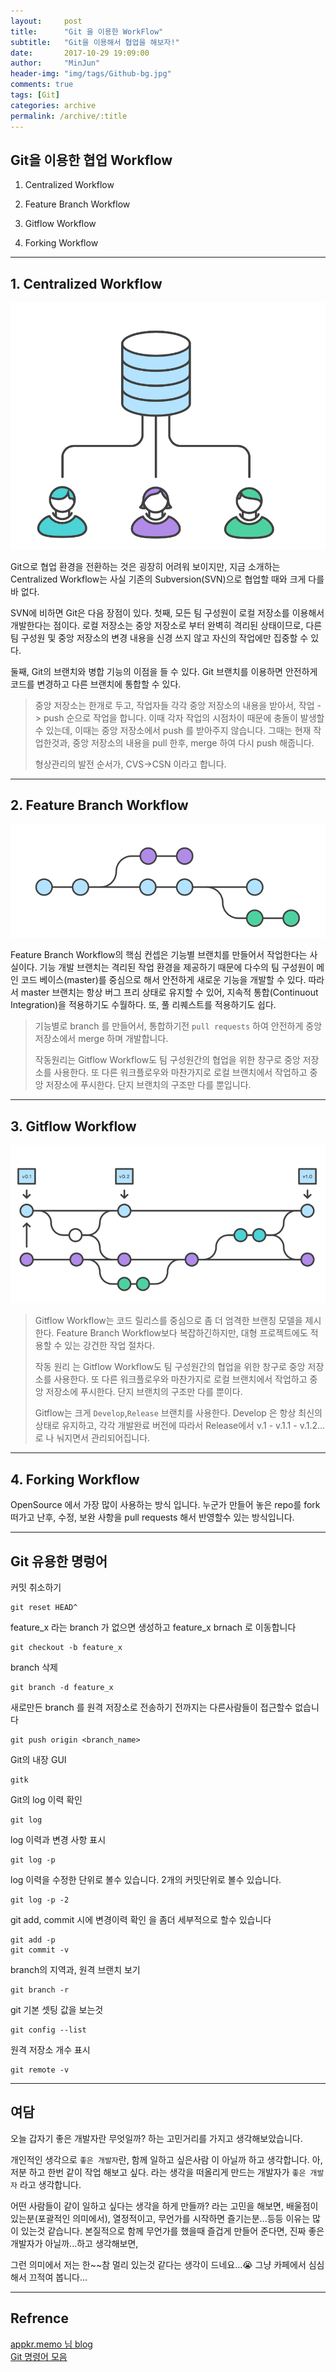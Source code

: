 ```yaml
---
layout:     post
title:      "Git 을 이용한 WorkFlow"
subtitle:   "Git을 이용해서 협업을 해보자!"
date:       2017-10-29 19:09:00
author:     "MinJun"
header-img: "img/tags/Github-bg.jpg"
comments: true
tags: [Git]
categories: archive
permalink: /archive/:title
---
```


## Git을 이용한 협업 Workflow 

1. Centralized Workflow

2. Feature Branch Workflow

3. Gitflow Workflow

4. Forking Workflow

---

## 1. Centralized Workflow


![screen](/img/posts/gitworkflow.jpg)

Git으로 협업 환경을 전환하는 것은 굉장히 어려워 보이지만, 지금 소개하는 Centralized Workflow는 사실 기존의 Subversion(SVN)으로 협업할 때와 크게 다를 바 없다. <br>

SVN에 비하면 Git은 다음 장점이 있다. 첫째, 모든 팀 구성원이 로컬 저장소를 이용해서 개발한다는 점이다. 로컬 저장소는 중앙 저장소로 부터 완벽히 격리된 상태이므로, 다른 팀 구성원 및 중앙 저장소의 변경 내용을 신경 쓰지 않고 자신의 작업에만 집중할 수 있다. <br>

둘째, Git의 브랜치와 병합 기능의 이점을 들 수 있다. Git 브랜치를 이용하면 안전하게 코드를 변경하고 다른 브랜치에 통합할 수 있다.

> 중앙 저장소는 한개로 두고, 작업자들 각각 중앙 저장소의 내용을 받아서, 작업 -> push 순으로 작업을 합니다. 이때 각자 작업의 시점차이 때문에 충돌이 발생할수 있는데, 이때는 중앙 저장소에서 push 를 받아주지 않습니다. 그때는 현재 작업한것과, 중앙 저장소의 내용을 pull 한후, merge 하여 다시 push 해줍니다.
> 
> 형상관리의 발전 순서가, CVS->CSN 이라고 합니다.

---

## 2. Feature Branch Workflow

![screen](/img/posts/gitworkflow-1.jpg)

Feature Branch Workflow의 핵심 컨셉은 기능별 브랜치를 만들어서 작업한다는 사실이다. 기능 개발 브랜치는 격리된 작업 환경을 제공하기 때문에 다수의 팀 구성원이 메인 코드 베이스(master)를 중심으로 해서 안전하게 새로운 기능을 개발할 수 있다. 따라서 master 브랜치는 항상 버그 프리 상태로 유지할 수 있어, 지속적 통합(Continuout Integration)을 적용하기도 수월하다. 또, 풀 리퀘스트를 적용하기도 쉽다. <br>

> 기능별로 branch 를 만들어서, 통합하기전 `pull requests` 하여 안전하게 중앙 저장소에서 merge 하며 개발합니다.
> 
> 작동원리는 Gitflow Workflow도 팀 구성원간의 협업을 위한 창구로 중앙 저장소를 사용한다. 또 다른 워크플로우와 마찬가지로 로컬 브랜치에서 작업하고 중앙 저장소에 푸시한다. 단지 브랜치의 구조만 다를 뿐입니다.
> 
> 


---

## 3. Gitflow Workflow

![screen](/img/posts/gitworkflow-2.jpg)

> Gitflow Workflow는 코드 릴리스를 중심으로 좀 더 엄격한 브랜칭 모델을 제시한다. Feature Branch Workflow보다 복잡하긴하지만, 대형 프로젝트에도 적용할 수 있는 강건한 작업 절차다.
> 
> 작동 원리 는 Gitflow Workflow도 팀 구성원간의 협업을 위한 창구로 중앙 저장소를 사용한다. 또 다른 워크플로우와 마찬가지로 로컬 브랜치에서 작업하고 중앙 저장소에 푸시한다. 단지 브랜치의 구조만 다를 뿐이다.
> 
> Gitflow는 크게 `Develop`,`Release` 브랜치를 사용한다. Develop 은 항상 최신의 상태로 유지하고, 각각 개발완료 버전에 따라서 Release에서 v.1 - v.1.1 - v.1.2... 로 나 눠지면서 관리되어집니다.


---


## 4. Forking Workflow

 OpenSource 에서 가장 많이 사용하는 방식 입니다. 누군가 만들어 놓은 repo를 fork 떠가고 난후, 수정, 보완 사항을 pull requests 해서 반영할수 있는 방식입니다. 
 
 
---

## Git 유용한 명렁어 

커밋 취소하기 <br>

```
git reset HEAD^
```

feature_x 라는 branch 가 없으면 생성하고 feature_x brnach 로 이동합니다 <br>

```
git checkout -b feature_x
```

branch 삭제<br>

```
git branch -d feature_x
```

새로만든 branch 를 원격 저장소로 전송하기 전까지는 다른사람들이 접근할수 없습니다 <br>

```
git push origin <branch_name>
```

Git의 내장 GUI <br>

```
gitk
```

Git의 log 이력 확인

```
git log
```

log 이력과 변경 사항 표시

```
git log -p
```

log 이력을 수정한 단위로 볼수 있습니다. 2개의 커밋단위로 볼수 있습니다.

```
git log -p -2
```

git add, commit 시에 변경이력 확인 을 좀더 세부적으로 할수 있습니다

```
git add -p
git commit -v
```

branch의 지역과, 원격 브랜치 보기

```
git branch -r
```

git 기본 셋팅 값을 보는것

```
git config --list
```

원격 저장소 개수 표시

```
git remote -v
```


---

## 여담

오늘 갑자기 좋은 개발자란 무엇일까? 하는 고민거리를 가지고 생각해보았습니다.  <br>

개인적인 생각으로 `좋은 개발자`란, 함께 일하고 싶은사람 이 아닐까 하고 생각합니다. 아, 저분 하고 한번 같이 작업 해보고 싶다. 라는 생각을 떠올리게 만드는 개발자가 `좋은 개발자` 라고 생각합니다.
 
어떤 사람들이 같이 일하고 싶다는 생각을 하게 만들까? 라는 고민을 해보면, 배울점이 있는분(포괄적인 의미에서), 열정적이고, 무언가를 시작하면 즐기는분...등등 이유는 많이 있는것 같습니다. 본질적으로 함께 무언가를 했을때 즐겁게 만들어 준다면, 진짜 좋은 개발자가 아닐까...하고 생각해보면,  

그런 의미에서 저는 한~~참 멀리 있는것 같다는 생각이 드네요...😭 그냥 카페에서 심심해서 끄적여 봅니다...

---

## Refrence 

[appkr.memo 님 blog](http://blog.appkr.kr/learn-n-think/comparing-workflows/) <br>
[Git 명령어 모음](https://medium.com/@joongwon/git-git-명령어-정리-c25b421ecdbd) <br> 
